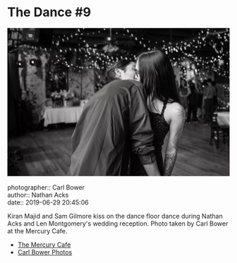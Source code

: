 # The Dance #9

![Kiran Majid and Sam Gilmore kiss](assets/2019-06-29-set-4-the-dance-09.webp)

photographer:: Carl Bower  
author:: Nathan Acks  
date:: 2019-06-29 20:45:06

Kiran Majid and Sam Gilmore kiss on the dance floor dance during Nathan Acks and Len Montgomery's wedding reception. Photo taken by Carl Bower at the Mercury Cafe.

* [The Mercury Cafe](http://mercurycafe.com)
* [Carl Bower Photos](https://carlbowerphotos.com)
